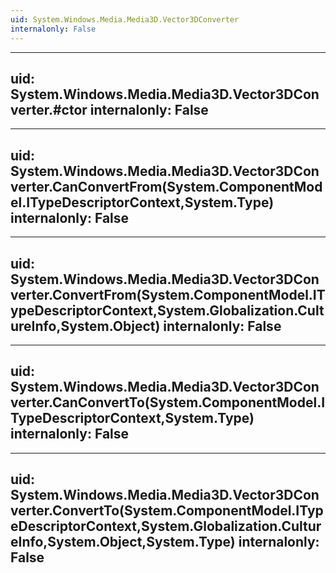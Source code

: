 ```yaml
---
uid: System.Windows.Media.Media3D.Vector3DConverter
internalonly: False
---
```


---
uid: System.Windows.Media.Media3D.Vector3DConverter.#ctor
internalonly: False
---

---
uid: System.Windows.Media.Media3D.Vector3DConverter.CanConvertFrom(System.ComponentModel.ITypeDescriptorContext,System.Type)
internalonly: False
---

---
uid: System.Windows.Media.Media3D.Vector3DConverter.ConvertFrom(System.ComponentModel.ITypeDescriptorContext,System.Globalization.CultureInfo,System.Object)
internalonly: False
---

---
uid: System.Windows.Media.Media3D.Vector3DConverter.CanConvertTo(System.ComponentModel.ITypeDescriptorContext,System.Type)
internalonly: False
---

---
uid: System.Windows.Media.Media3D.Vector3DConverter.ConvertTo(System.ComponentModel.ITypeDescriptorContext,System.Globalization.CultureInfo,System.Object,System.Type)
internalonly: False
---
